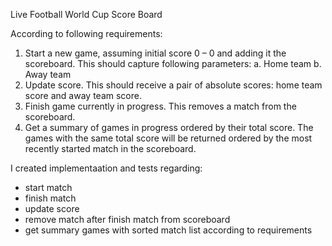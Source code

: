 Live Football World Cup Score Board

According to following requirements:

1. Start a new game, assuming initial score 0 – 0 and adding it the scoreboard.
This should capture following parameters:
a. Home team
b. Away team
2. Update score. This should receive a pair of absolute scores: home team score and away
team score.
3. Finish game currently in progress. This removes a match from the scoreboard.
4. Get a summary of games in progress ordered by their total score. The games with the same
total score will be returned ordered by the most recently started match in the scoreboard.

I created implementaation and tests regarding:
* start match
* finish match
* update score
* remove match after finish match from scoreboard
* get summary games with sorted match list according to requirements
